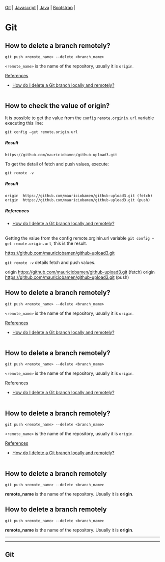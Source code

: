<!-- # My notes

### this are my notes
#### this are my notes
###### this are my notes
hi -->
<!-- <link rel="stylesheet" href="style.css" type="text/css" /> -->

[Git](index.md) | [Javascript](javascript.md) | [Java](index.md) | [Bootstrap](javascript.md) | 

# Git

## How to delete a branch remotely?
```
git push <remote_name> --delete <branch_name>
```
``<remote_name>`` is the name of the repository, usually it is `origin`.

<ins>References</ins>
* [How do I delete a Git branch locally and remotely?](https://stackoverflow.com/questions/2003505/how-do-i-delete-a-git-branch-locally-and-remotely)
<br><br>

## How to check the value of origin?
It is possible to get the value from the `config` `remote.orginin.url` variable executing this line: 
```
git config –get remote.origin.url
```
##### Result
```
https://github.com/mauriciobamen/github-upload3.git
```
To get the detail of fetch and push values, execute: 
```
git remote -v
```
##### Result
```
origin  https://github.com/mauriciobamen/github-upload3.git (fetch)
origin  https://github.com/mauriciobamen/github-upload3.git (push)
```

##### References
* [How do I delete a Git branch locally and remotely?](https://stackoverflow.com/questions/2003505/how-do-i-delete-a-git-branch-locally-and-remotely)
<br><br>




 

Getting the value from the config remote.orginin.url variable `git config –get remote.origin.url`, this is the result. 

https://github.com/mauriciobamen/github-upload3.git

`git remote -v` details fetch and push values. 

origin  https://github.com/mauriciobamen/github-upload3.git (fetch)
origin  https://github.com/mauriciobamen/github-upload3.git (push)



## How to delete a branch remotely?
```
git push <remote_name> --delete <branch_name>
```
``<remote_name>`` is the name of the repository, usually it is `origin`.

<ins>References</ins>
* [How do I delete a Git branch locally and remotely?](https://stackoverflow.com/questions/2003505/how-do-i-delete-a-git-branch-locally-and-remotely)
<br><br>

## How to delete a branch remotely?
```
git push <remote_name> --delete <branch_name>
```
``<remote_name>`` is the name of the repository, usually it is `origin`.

<ins>References</ins>
* [How do I delete a Git branch locally and remotely?](https://stackoverflow.com/questions/2003505/how-do-i-delete-a-git-branch-locally-and-remotely)
<br><br>

## How to delete a branch remotely?
```
git push <remote_name> --delete <branch_name>
```
``<remote_name>`` is the name of the repository, usually it is `origin`.

<ins>References</ins>
* [How do I delete a Git branch locally and remotely?](https://stackoverflow.com/questions/2003505/how-do-i-delete-a-git-branch-locally-and-remotely)
<br><br>

## How to delete a branch remotely
```
git push <remote_name> --delete <branch_name>
```
**remote_name** is the name of the repository. Usually it is **origin**.

## How to delete a branch remotely
```
git push <remote_name> --delete <branch_name>
```
**remote_name** is the name of the repository. Usually it is **origin**.


---

---
Git
---
